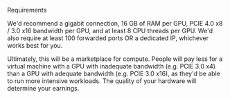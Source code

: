 Requirements

We'd recommend a 
    gigabit connection, 
    16 GB of RAM per GPU, 
    PCIE 4.0 x8 / 3.0 x16 bandwidth per GPU, 
    and at least 8 CPU threads per GPU. 
    We'd also require at least 100 forwarded ports OR a dedicated IP, whichever works best for you.

Ultimately, this will be a marketplace for compute. 
People will pay less for a virtual machine with a GPU with inadequate bandwidth 
(e.g. PCIE 3.0 x4) than a GPU with adequate bandwidth 
(e.g. PCIE 3.0 x16), as they'd be able to run more intensive workloads. 
The quality of your hardware will determine your earnings.

